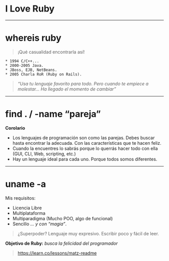

# I Love Ruby

---

# whereis ruby

> ¡Qué casualidad encontrarla así!

```
* 1994 C/C++...
* 2000-2005 Java.
* JBoss, EJB, NetBeans.
* 2005 Charla RoR (Ruby on Rails).
```

> _“Usa tu lenguaje favorito para todo.
Pero cuando te empiece a molestar...
Ha llegado el momento de cambiar”_

---

# find . / -name “pareja”

**Corolario**
* Los lenguajes de programación son como las parejas. Debes
buscar hasta encontrar la adecuada. Con las características
que te hacen feliz.
* Cuando la encuentres lo sabrás porque lo querrás hacer
todo con ella (GUI, CLI, Web, scripting, etc.)
* Hay un lenguaje ideal para cada uno. Porque todos somos
diferentes.

---

# uname -a

Mis requisitos:
* Licencia Libre
* Multiplataforma
* Multiparadigma (Mucho POO, algo de funcional)
* Sencillo _... y con “magia”_.

> ¿Superpoder? Lenguaje muy expresivo. Escribir poco y fácil de leer.

**Objetivo de Ruby:** _busca la felicidad del programador_

> https://learn.co/lessons/matz-readme
